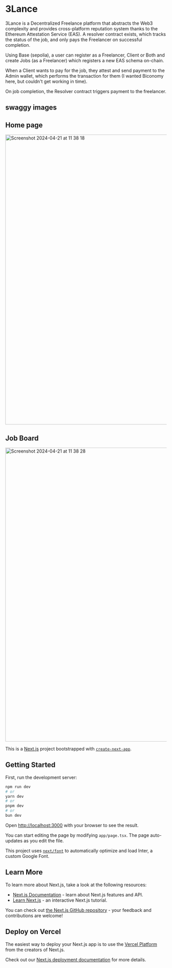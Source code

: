 # 3Lance

3Lance is a Decentralized Freelance platform that abstracts the Web3 complexity and provides cross-platform reputation system thanks to the Ethereum Attestation Service (EAS). A resolver contract exists, which tracks the status of the job, and only pays the Freelancer on successful completion.

Using Base (sepolia), a user can register as a Freelancer, Client or Both and create Jobs (as a Freelancer) which registers a new EAS schema on-chain.

When a Client wants to pay for the job, they attest and send payment to the Admin wallet, which performs the transaction for them (I wanted Biconomy here, but couldn't get working in time).

On job completion, the Resolver contract triggers payment to the freelancer.



## swaggy images

## Home page
<img width="902" alt="Screenshot 2024-04-21 at 11 38 18" src="https://github.com/Web3MADE/Eth-Dubai-3lance/assets/115392932/79b39424-0eb5-4df1-8b10-6452cc821dec">


## Job Board
<img width="914" alt="Screenshot 2024-04-21 at 11 38 28" src="https://github.com/Web3MADE/Eth-Dubai-3lance/assets/115392932/8a7fb5bf-722c-4e9e-92a7-67a6fa148662">


This is a [Next.js](https://nextjs.org/) project bootstrapped with [`create-next-app`](https://github.com/vercel/next.js/tree/canary/packages/create-next-app).

## Getting Started

First, run the development server:

```bash
npm run dev
# or
yarn dev
# or
pnpm dev
# or
bun dev
```

Open [http://localhost:3000](http://localhost:3000) with your browser to see the result.

You can start editing the page by modifying `app/page.tsx`. The page auto-updates as you edit the file.

This project uses [`next/font`](https://nextjs.org/docs/basic-features/font-optimization) to automatically optimize and load Inter, a custom Google Font.

## Learn More

To learn more about Next.js, take a look at the following resources:

- [Next.js Documentation](https://nextjs.org/docs) - learn about Next.js features and API.
- [Learn Next.js](https://nextjs.org/learn) - an interactive Next.js tutorial.

You can check out [the Next.js GitHub repository](https://github.com/vercel/next.js/) - your feedback and contributions are welcome!

## Deploy on Vercel

The easiest way to deploy your Next.js app is to use the [Vercel Platform](https://vercel.com/new?utm_medium=default-template&filter=next.js&utm_source=create-next-app&utm_campaign=create-next-app-readme) from the creators of Next.js.

Check out our [Next.js deployment documentation](https://nextjs.org/docs/deployment) for more details.


